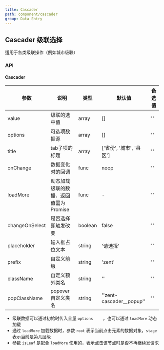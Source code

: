 ```yaml
---
title: Cascader
path: component/cascader
group: Data Entry
---
```


## Cascader 级联选择

适用于各类级联操作（例如城市级联）

### API

#### Cascader

| 参数 | 说明 | 类型 | 默认值 | 备选值 |
|------|------|------|--------|--------|
| value | 级联的选中值 | array | [] | '' |
| options | 可选项数据源 | array | [] | '' |
| title | tab子项的标题 | array | ['省份', '城市', '县区'] | '' |
| onChange | 数据变化时的回调 | func | noop | '' |
| loadMore | 动态加载级联的数据，返回值需为 Promise | func | - | '' |
| changeOnSelect | 是否选择即触发改变 | boolean | false | '' |
| placeholder | 输入框占位文本 | string | '请选择' | '' |
| prefix | 自定义前缀 | string | 'zent' | '' |
| className | 自定义额外类名 | string | '' | '' |
| popClassName | popover自定义类名 | string | ''zent-cascader__popup'' | '' |

-   级联数据可以通过初始时传入全量 `options	` ，也可以通过 `loadMore` 动态加载
-   通过 `loadMore` 加载数据时，参数 `root` 表示当前点击元素的数据对象，`stage` 表示当前是第几层级
-   参数 `isLeaf` 是配合 `loadMore` 使用的，表示点击该节点时是否不再继续发请求

